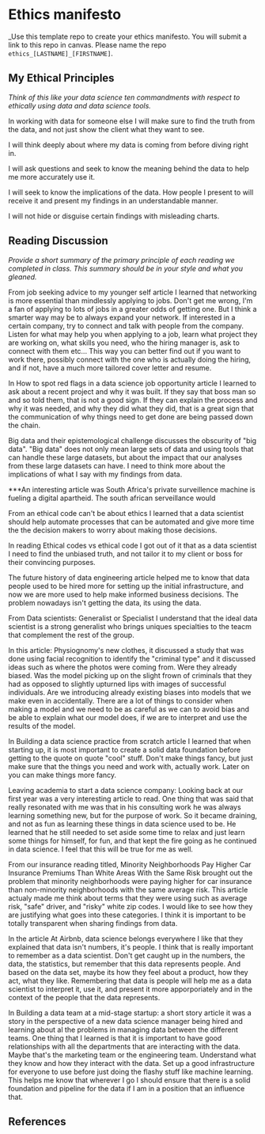 # Ethics manifesto 

_Use this template repo to create your ethics manifesto. You will submit a link to this repo in canvas. Please name the repo `ethics_[LASTNAME]_[FIRSTNAME]`.

## My Ethical Principles

_Think of this like your data science ten commandments with respect to ethically using data and data science tools._

In working with data for someone else I will make sure to find the truth from the data, and not just show the client what they want to see.

I will think deeply about where my data is coming from before diving right in.

I will ask questions and seek to know the meaning behind the data to help me more accurately use it.

I will seek to know the implications of the data. How people I present to will receive it and present my findings in an understandable manner.

I will not hide or disguise certain findings with misleading charts.

## Reading Discussion

_Provide a short summary of the primary principle of each reading we completed in class. This summary should be in your style and what you gleaned._

From job seeking advice to my younger self article I learned that networking is more essential than mindlessly applying to jobs. Don't get me wrong, I'm a fan of applying to lots of jobs in a greater odds of getting one. But I think a smarter way may be to always expand your network. If interested in a certain company, try to connect and talk with people from the company. Listen for what may help you when applying to a job, learn what project they are working on, what skills you need, who the hiring manager is, ask to connect with them etc... This way you can better find out if you want to work there, possibly connect with the one who is actually doing the hiring, and if not, have a much more tailored cover letter and resume.

In How to spot red flags in a data science job opportunity article I learned to ask about a recent project and why it was built. If they say that boss man so and so told them, that is not a good sign. If they can explain the process and why it was needed, and why they did what they did, that is a great sign that the communication of why things need to get done are being passed down the chain.

Big data and their epistemological challenge discusses the obscurity of "big data". "Big data" does not only mean large sets of data and using tools that can handle these large datasets, but about the impact that our analyses from these large datasets can have. I need to think more about the implications of what I say with my findings from data.

***An interesting article was South Africa's private surveillence machine is fueling a digital apartheid. The south african serveillance would 

From an ethical code can't be about ethics I learned that a data scientist should help automate processes that can be automated and give more time the the decision makers to worry about making those decisions.

In reading Ethical codes vs ethical code I got out of it that as a data scientist I need to find the unbiased truth, and not tailor it to my client or boss for their convincing purposes.

The future history of data engineering article helped me to know that data people used to be hired more for setting up the initial infrastructure, and now we are more used to help make informed business decisions. The problem nowadays isn't getting the data, its using the data.

From Data scientists: Generalist or Specialist I understand that the ideal data scientist is a strong generalist who brings uniques specialties to the teacm that complement the rest of the group.

In this article: Physiognomy's new clothes, it discussed a study that was done using facial recognition to identify the "criminal type" and it discussed ideas such as where the photos were coming from. Were they already biased. Was the model picking up on the slight frown of criminals that they had as opposed to slightly upturned lips with images of successful individuals. Are we introducing already existing biases into models that we make even in accidentally. There are a lot of things to consider when making a model and we need to be as careful as we can to avoid bias and be able to explain what our model does, if we are to interpret and use the results of the model.

In Building a data science practice from scratch article I learned that when starting up, it is most important to create a solid data foundation before getting to the quote on quote "cool" stuff. Don't make things fancy, but just make sure that the things you need and work with, actually work. Later on you can make things more fancy.

Leaving academia to start a data science company: Looking back at our first year was a very interesting article to read. One thing that was said that really resonated with me was that in his consulting work he was always learning something new, but for the purpose of work. So it became draining, and not as fun as learning these things in data science used to be. He learned that he still needed to set aside some time to relax and just learn some things for himself, for fun, and that kept the fire going as he continued in data science. I feel that this will be true for me as well.

From our insurance reading titled, Minority Neighborhoods Pay Higher Car Insurance Premiums Than White Areas With the Same Risk brought out the problem that minority neighborhoods were paying higher for car insurance than non-minority neighborhoods with the same average risk. This article actualy made me think about terms that they were using such as average risk, "safe" driver, and "risky" white zip codes. I would like to see how they are justifying what goes into these categories. I think it is important to be totally transparent when sharing findings from data.

In the article At Airbnb, data science belongs everywhere I like that they explained that data isn't numbers, it's people. I think that is really important to remember as a data scientist. Don't get caught up in the numbers, the data, the statistics, but remember that this data represents people. And based on the data set, maybe its how they feel about a product, how they act, what they like. Remembering that data is people will help me as a data scientist to interpret it, use it, and present it more apporporiately and in the context of the people that the data represents.

In Building a data team at a mid-stage startup: a short story article it was a story in the perspective of a new data science manager being hired and learning about al the problems in managing data between the different teams. One thing that I learned is that it is important to have good relationships with all the departments that are interacting with the data. Maybe that's the marketing team or the engineering team. Understand what they know and how they interact with the data. Set up a good infrastructure for everyone to use before just doing the flashy stuff like machine learning. This helps me know that wherever I go I should ensure that there is a solid foundation and pipeline for the data if I am in a position that an influence that.

## References
